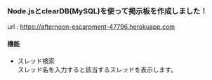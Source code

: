 ### Node.jsとclearDB(MySQL)を使って掲示板を作成しました！

url : https://afternoon-escarpment-47796.herokuapp.com <br>

#### 機能

+ スレッド検索<br>
 スレッド名を入力すると該当するスレッドを表示します。<br>

